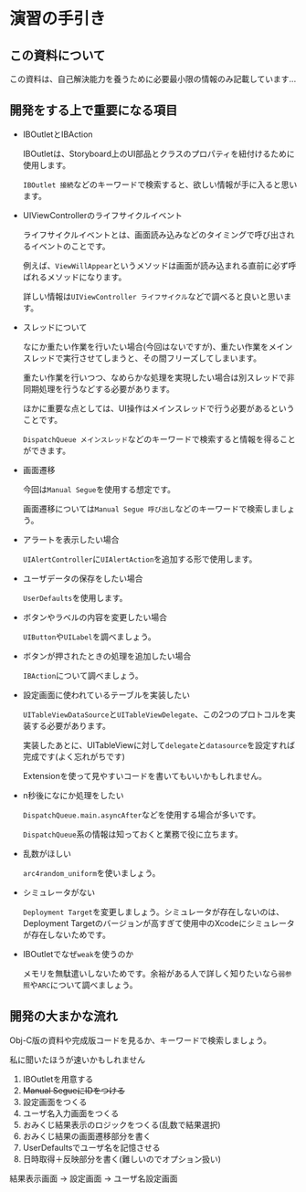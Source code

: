 # 演習の手引き

## この資料について

この資料は、自己解決能力を養うために必要最小限の情報のみ記載しています...

## 開発をする上で重要になる項目

- IBOutletとIBAction

  IBOutletは、Storyboard上のUI部品とクラスのプロパティを紐付けるために使用します。

  `IBOutlet 接続`などのキーワードで検索すると、欲しい情報が手に入ると思います。

- UIViewControllerのライフサイクルイベント

  ライフサイクルイベントとは、画面読み込みなどのタイミングで呼び出されるイベントのことです。

  例えば、`ViewWillAppear`というメソッドは画面が読み込まれる直前に必ず呼ばれるメソッドになります。

  詳しい情報は`UIViewController ライフサイクル`などで調べると良いと思います。

- スレッドについて

  なにか重たい作業を行いたい場合(今回はないですが)、重たい作業をメインスレッドで実行させてしまうと、その間フリーズしてしまいます。

  重たい作業を行いつつ、なめらかな処理を実現したい場合は別スレッドで非同期処理を行うなどする必要があります。

  ほかに重要な点としては、UI操作はメインスレッドで行う必要があるということです。

  `DispatchQueue メインスレッド`などのキーワードで検索すると情報を得ることができます。

- 画面遷移

  今回は`Manual Segue`を使用する想定です。

  画面遷移については`Manual Segue 呼び出し`などのキーワードで検索しましょう。

- アラートを表示したい場合

  `UIAlertController`に`UIAlertAction`を追加する形で使用します。

- ユーザデータの保存をしたい場合

  `UserDefaults`を使用します。

- ボタンやラベルの内容を変更したい場合

  `UIButton`や`UILabel`を調べましょう。

- ボタンが押されたときの処理を追加したい場合

  `IBAction`について調べましょう。

- 設定画面に使われているテーブルを実装したい

  `UITableViewDataSource`と`UITableViewDelegate`、この2つのプロトコルを実装する必要があります。
  
  実装したあとに、UITableViewに対して`delegate`と`datasource`を設定すれば完成です(よく忘れがちです)
  
  Extensionを使って見やすいコードを書いてもいいかもしれません。

- n秒後になにか処理をしたい

  `DispatchQueue.main.asyncAfter`などを使用する場合が多いです。

  `DispatchQueue`系の情報は知っておくと業務で役に立ちます。

- 乱数がほしい

  `arc4random_uniform`を使いましょう。

- シミュレータがない

  `Deployment Target`を変更しましょう。シミュレータが存在しないのは、Deployment Targetのバージョンが高すぎて使用中のXcodeにシミュレータが存在しないためです。

- IBOutletでなぜ`weak`を使うのか

  メモリを無駄遣いしないためです。余裕がある人で詳しく知りたいなら`弱参照`や`ARC`について調べましょう。

## 開発の大まかな流れ

Obj-C版の資料や完成版コードを見るか、キーワードで検索しましょう。

私に聞いたほうが速いかもしれません

1. IBOutletを用意する
2. ~~Manual SegueにIDをつける~~
3. 設定画面をつくる
4. ユーザ名入力画面をつくる
5. おみくじ結果表示のロジックをつくる(乱数で結果選択)
6. おみくじ結果の画面遷移部分を書く
7. UserDefaultsでユーザ名を記憶させる
8. 日時取得＋反映部分を書く(難しいのでオプション扱い)

結果表示画面 -> 設定画面 -> ユーザ名設定画面